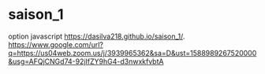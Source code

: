 # saison_1
option javascript
https://dasilva218.github.io/saison_1/. 
https://www.google.com/url?q=https://us04web.zoom.us/j/3939965362&sa=D&ust=1588989267520000&usg=AFQjCNGd74-92jIfZY9hG4-d3nwxkfvbtA
